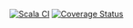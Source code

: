 [![Scala CI](https://github.com/T31212Y/rummikub/actions/workflows/scala.yml/badge.svg)](https://github.com/T31212Y/rummikub/actions/workflows/scala.yml)
[![Coverage Status](https://coveralls.io/repos/github/T31212Y/rummikub/badge.svg?branch=main)](https://coveralls.io/github/T31212Y/rummikub?branch=main)